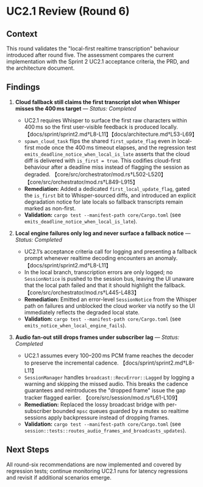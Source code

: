 # UC2.1 Review (Round 6)

## Context
This round validates the "local-first realtime transcription" behaviour introduced after round five. The assessment compares the current implementation with the Sprint 2 UC2.1 acceptance criteria, the PRD, and the architecture document.

## Findings

1. **Cloud fallback still claims the first transcript slot when Whisper misses the 400 ms target** — *Status: Completed*
   - UC2.1 requires Whisper to surface the first raw characters within 400 ms so the first user-visible feedback is produced locally. 【docs/sprint/sprint2.md†L8-L11】【docs/architecture.md†L53-L69】
   - `spawn_cloud_task` flips the shared `first_update_flag` even in local-first mode once the 400 ms timeout elapses, and the regression test `emits_deadline_notice_when_local_is_late` asserts that the cloud diff is delivered with `is_first = true`. This codifies cloud-first behaviour after a deadline miss instead of flagging the session as degraded. 【core/src/orchestrator/mod.rs†L502-L520】【core/src/orchestrator/mod.rs†L849-L915】
   - **Remediation:** Added a dedicated `first_local_update_flag`, gated the `is_first` bit to Whisper-sourced diffs, and introduced an explicit degradation notice for late locals so fallback transcripts remain marked as non-first.
   - **Validation:** `cargo test --manifest-path core/Cargo.toml` (see `emits_deadline_notice_when_local_is_late`).

2. **Local engine failures only log and never surface a fallback notice** — *Status: Completed*
   - UC2.1’s acceptance criteria call for logging and presenting a fallback prompt whenever realtime decoding encounters an anomaly. 【docs/sprint/sprint2.md†L8-L11】
   - In the local branch, transcription errors are only logged; no `SessionNotice` is pushed to the session bus, leaving the UI unaware that the local path failed and that it should highlight the fallback. 【core/src/orchestrator/mod.rs†L445-L483】
   - **Remediation:** Emitted an error-level `SessionNotice` from the Whisper path on failures and unblocked the cloud worker via notify so the UI immediately reflects the degraded local state.
   - **Validation:** `cargo test --manifest-path core/Cargo.toml` (see `emits_notice_when_local_engine_fails`).

3. **Audio fan-out still drops frames under subscriber lag** — *Status: Completed*
   - UC2.1 assumes every 100–200 ms PCM frame reaches the decoder to preserve the incremental cadence. 【docs/sprint/sprint2.md†L8-L11】
   - `SessionManager` handles `broadcast::RecvError::Lagged` by logging a warning and skipping the missed audio. This breaks the cadence guarantees and reintroduces the "dropped frame" issue the gap tracker flagged earlier. 【core/src/session/mod.rs†L61-L109】
   - **Remediation:** Replaced the lossy broadcast bridge with per-subscriber bounded `mpsc` queues guarded by a mutex so realtime sessions apply backpressure instead of dropping frames.
   - **Validation:** `cargo test --manifest-path core/Cargo.toml` (see `session::tests::routes_audio_frames_and_broadcasts_updates`).

## Next Steps
All round-six recommendations are now implemented and covered by regression tests; continue monitoring UC2.1 runs for latency regressions and revisit if additional scenarios emerge.
